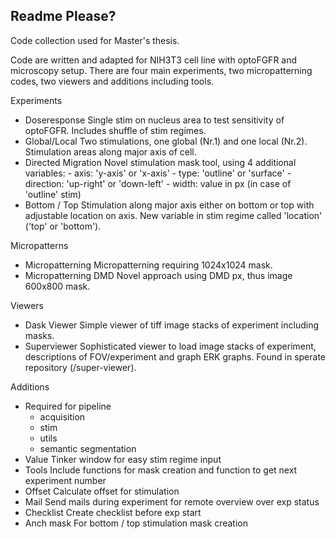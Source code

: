 Readme Please?
------


Code collection used for Master's thesis.

Code are written and adapted for NIH3T3 cell line with optoFGFR and microscopy setup.
There are four main experiments, two micropatterning codes, two viewers and additions including tools.


  Experiments
  - Doseresponse
      Single stim on nucleus area to test sensitivity of optoFGFR. Includes shuffle of stim regimes.
  - Global/Local
      Two stimulations, one global (Nr.1) and one local (Nr.2). Stimulation areas along major axis of cell.
  - Directed Migration
      Novel stimulation mask tool, using 4 additional variables:
        - axis: 'y-axis' or 'x-axis'
        - type: 'outline' or 'surface'
        - direction: 'up-right' or 'down-left'
        - width: value in px (in case of 'outline' stim)
  - Bottom / Top
      Stimulation along major axis either on bottom or top with adjustable location on axis. New variable in stim regime called 'location' ('top' or 'bottom').


  Micropatterns
  - Micropatterning
      Micropatterning requiring 1024x1024 mask. 
  - Micropatterning DMD
      Novel approach using DMD px, thus image 600x800 mask.

  Viewers
  - Dask Viewer
      Simple viewer of tiff image stacks of experiment including masks.
  - Superviewer 
      Sophisticated viewer to load image stacks of experiment, descriptions of FOV/experiment and graph ERK graphs. Found in sperate repository (/super-viewer).


  Additions
  - Required for pipeline
    - acquisition
    - stim
    - utils
    - semantic segmentation
  - Value
      Tinker window for easy stim regime input
  - Tools
        Include functions for mask creation and function to get next experiment number
  - Offset
        Calculate offset for stimulation
  - Mail
        Send mails during experiment for remote overview over exp status
  - Checklist
        Create checklist before exp start
  - Anch mask
        For bottom / top stimulation mask creation
        

    

